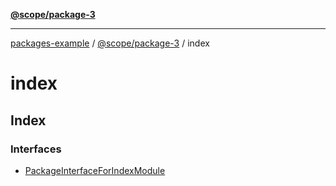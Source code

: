[**@scope/package-3**](../index.md)

***

[packages-example](../../../packages.md) / [@scope/package-3](../index.md) / index

# index

## Index

### Interfaces

- [PackageInterfaceForIndexModule](interfaces/PackageInterfaceForIndexModule.md)
